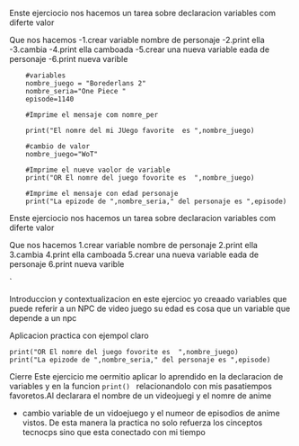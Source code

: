
Enste ejerciocio nos hacemos un tarea sobre declaracion variables com diferte valor
    
    
Que nos hacemos 
-1.crear variable nombre de personaje 
-2.print ella
-3.cambia
-4.print ella camboada
-5.crear una nueva variable eada de personaje 
-6.print nueva varible 

``` 
    #variables 
    nombre_juego = "Borederlans 2"
    nombre_seria="One Piece "
    episode=1140

    #Imprime el mensaje com nomre_per 

    print("El nomre del mi JUego favorite  es ",nombre_juego)

    #cambio de valor 
    nombre_juego="WoT"

    #Imprime el nueve vaolor de variable
    print("OR El nomre del juego fovorite es  ",nombre_juego)

    #Imprime el mensaje con edad personaje
    print("La epizode de ",nombre_seria," del personaje es ",episode)
```  
Enste ejerciocio nos hacemos un tarea sobre declaracion variables com diferte valor
    
    
Que nos hacemos 
1.crear variable nombre de personaje 
    2.print ella
    3.cambia
    4.print ella camboada
    5.crear una nueva variable eada de personaje 
    6.print nueva varible 
    
    

`




Introduccion y contextualizacion 
en este ejercioc yo creaado variables que puede referir a un NPC de video juego
su edad es cosa que un variable que depende a un npc



 Aplicacion practica con ejempol claro
 ```
 print("OR El nomre del juego fovorite es  ",nombre_juego)
 print("La epizode de ",nombre_seria," del personaje es ",episode)
 ```
 
 
 Cierre 
 Este ejercicio me oermitio aplicar lo aprendido en la declaracion de variables y en la funcion `print() `
 relacionandolo con mis pasatiempos favoretos.Al declarara el nombre de un videojuegi y el nomre de anime 
 + cambio variable de un vidoejuego y el numeor de episodios de anime vistos. De esta manera la practica no solo refuerza los cinceptos tecnocps 
 sino que esta conectado con mi tiempo


